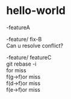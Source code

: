 # hello-world

-featureA

-feature/ fix-B<br>
Can u resolve conflict?

-feature/ featureC<br>
git rebase -i<br>
for miss<br>
f(g→f)or miss<br>
f(d→f)or miss<br>
f(e→f)or miss
